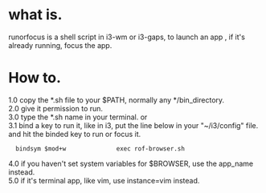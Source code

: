 # what is.
runorfocus is a shell script in i3-wm or i3-gaps, to launch an app , if it's already running, focus the app.
# How to.
1.0 copy the *.sh file to your $PATH, normally any */bin_directory.  
2.0 give it permission to run.  
3.0 type the *.sh name in your terminal. or  
3.1 bind a key to run it, like in i3, put the line below in your "~/i3/config" file. and hit the binded key to run or focus it.  
```
  bindsym $mod+w              exec rof-browser.sh
```
4.0 if you haven't set system variables for $BROWSER, use the app_name instead.  
5.0 if it's terminal app, like vim, use instance=vim instead.  
